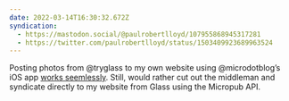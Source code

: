 ```yaml
---
date: 2022-03-14T16:30:32.672Z
syndication:
  - https://mastodon.social/@paulrobertlloyd/107955868945317281
  - https://twitter.com/paulrobertlloyd/status/1503409923689963524
---
```

Posting photos from @tryglass to my own website using @microdotblog’s iOS app [works seemlessly](https://www.manton.org/2021/08/16/microblog-with-sharing.html). Still, would rather cut out the middleman and syndicate directly to my website from Glass using the Micropub API.
